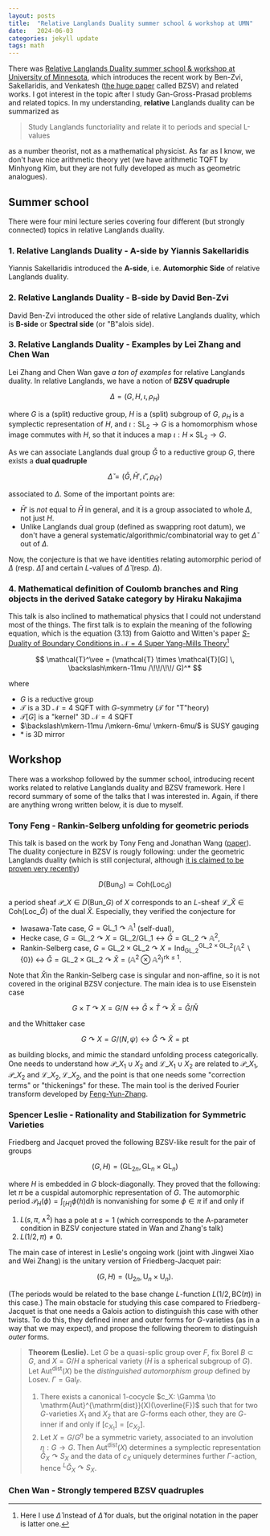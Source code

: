 ```yaml
---
layout: posts
title:  "Relative Langlands Duality summer school & workshop at UMN"
date:   2024-06-03
categories: jekyll update
tags: math
---
```


There was [Relative Langlands Duality summer school & workshop at University of Minnesota](https://cse.umn.edu/math/events/summer-school-and-workshop-relative-langlands-duality), which introduces the recent work by Ben-Zvi, Sakellaridis, and Venkatesh ([the huge paper](https://www.math.ias.edu/~akshay/research/BZSVpaperV1.pdf) called BZSV) and related works.
I got interest in the topic after I study Gan-Gross-Prasad problems and related topics.
In my understanding, **relative** Langlands duality can be summarized as

> Study Langlands functoriality and relate it to periods and special L-values

as a number theorist, not as a mathematical physicist.
As far as I know, we don't have nice arithmetic theory yet (we have arithmetic TQFT by Minhyong Kim, but they are not fully developed as much as geometric analogues).

## Summer school

There were four mini lecture series covering four different (but strongly connected) topics in relative Langlands duality.

### 1. Relative Langlands Duality - A-side by Yiannis Sakellaridis

Yiannis Sakellaridis introduced the **A-side**, i.e. **Automorphic Side** of relative Langlands duality.

### 2. Relative Langlands Duality - B-side by David Ben-Zvi

David Ben-Zvi introduced the other side of relative Langlands duality, which is **B-side** or **Spectral side** (or "B"alois side).

### 3. Relative Langlands Duality - Examples by Lei Zhang and Chen Wan

Lei Zhang and Chen Wan gave *a ton of examples* for relative Langlands duality.
In relative Langlands, we have a notion of **BZSV quadruple** 

$$
\Delta = (G, H, \iota, \rho_H)
$$

where $G$ is a (split) reductive group, $H$ is a (split) subgroup of $G$, $\rho_H$ is a symplectic representation of $H$, and $\iota: \mathrm{SL}_2 \to G$ is a homomorphism whose image commutes with $H$, so that it induces a map $\iota: H \times \mathrm{SL}_2 \to G$.

As we can associate Langlands dual group $\check{G}$ to a reductive group $G$, there exists a **dual quadruple**

$$
\check{\Delta} = (\check{G}, \check{H}', \check{\iota}', \rho_{\check{H}'})
$$

associated to $\Delta$.
Some of the important points are:

* $\check{H}'$ is *not* equal to $\check{H}$ in general, and it is a group associated to whole $\Delta$, not just $H$.
* Unlike Langlands dual group (defined as swappring root datum), we don't have a general systematic/algorithmic/combinatorial way to get $\check{\Delta}$ out of $\Delta$.

Now, the conjecture is that we have identities relating automorphic period of $\Delta$ (resp. $\check{\Delta}$) and certain $L$-values of $\check{\Delta}$ (resp. $\Delta$).


### 4. Mathematical definition of Coulomb branches and Ring objects in the derived Satake category by Hiraku Nakajima

This talk is also inclined to mathematical physics that I could not understand most of the things.
The first talk is to explain the meaning of the following equation, which is the equation (3.13) from Gaiotto and Witten's paper [$S$-Duality of Boundary Conditions in $\mathcal{N}=4$ Super Yang-Mills Theory](https://www.arxiv.org/abs/0807.3720)[^1]

$$
\mathcal{T}^\vee = (\mathcal{T} \times \mathcal{T}[G] \, \backslash\mkern-11mu /\!\!/\!\!/ G)^*
$$

where
* $G$ is a reductive group
* $\mathcal{T}$ is a 3D $\mathcal{N} = 4$ SQFT with $G$-symmetry ($\mathcal{T}$ for "T"heory)
* $\mathcal{T}[G]$ is a "kernel" 3D $\mathcal{N} = 4$ SQFT
* $\backslash\mkern-11mu /\mkern-6mu/ \mkern-6mu/$ is SUSY gauging
* $*$ is 3D mirror

## Workshop

There was a workshop followed by the summer school, introducing recent works related to relative Langlands duality and BZSV framework.
Here I record summary of some of the talks that I was interested in.
Again, if there are anything wrong written below, it is due to myself.

### Tony Feng - Rankin-Selberg unfolding for geometric periods

This talk is based on the work by Tony Feng and Jonathan Wang ([paper](https://math.berkeley.edu/~fengt/GLPeriods.pdf)).
The duality conjecture in BZSV is rougly following: under the geometric Langlands duality (which is still conjectural, although [it is claimed to be proven very recently](https://people.mpim-bonn.mpg.de/gaitsgde/GLC/))

$$
D(\mathrm{Bun}_{G}) \simeq \mathrm{Coh}(\mathrm{Loc}_{\check{G}})
$$

a period sheaf $\mathcal{P}\_{X} \in D(\mathrm{Bun}\_{G})$ of $X$ corresponds to an $L$-sheaf $\mathcal{L}\_{\check{X}} \in \mathrm{Coh}(\mathrm{Loc}\_{\check{G}})$ of the dual $\check{X}$.
Especially, they verified the conjecture for

* Iwasawa-Tate case, $G = \mathrm{GL}\_{1} \curvearrowright \mathbb{A}^{1}$ (self-dual),
* Hecke case, $G = \mathrm{GL}\_{2} \curvearrowright X = \mathrm{GL}\_{2} / \mathrm{GL}\_{1} \leftrightarrow \check{G} = \mathrm{GL}\_{2} \curvearrowright \mathbb{A}^{2}$,
* Rankin-Selberg case, $G = \mathrm{GL}\_{2} \times \mathrm{GL}\_{2} \curvearrowright X = \mathrm{Ind}_{\mathrm{GL}\_{2}}^{\mathrm{GL}\_{2} \times \mathrm{GL}\_{2}} (\mathbb{A}^{2} \backslash \{0\})$ $\leftrightarrow$ $\check{G} = \mathrm{GL}\_{2} \times \mathrm{GL}\_{2} \curvearrowright \check{X} = (\mathbb{A}^{2} \otimes \mathbb{A}^{2})^{\mathrm{rk} \leq 1}$.

Note that $\check{X}$in the Rankin-Selberg case is singular and non-affine, so it is not covered in the original BZSV conjecture.
The main idea is to use Eisenstein case

$$
G \times T \curvearrowright X = G / N \leftrightarrow \check{G} \times \check{T} \curvearrowright \check{X} = \check{G} / \check{N}
$$

and the Whittaker case

$$
G \curvearrowright X = G / (N, \psi) \leftrightarrow \check{G} \curvearrowright \check{X} = \mathrm{pt}
$$

as building blocks, and mimic the standard unfolding process categorically.
One needs to understand how $\mathcal{P}\_{X_{1} \cup X_{2}}$ and $\mathcal{L}\_{X_{1} \cup X_{2}}$ are related to $\mathcal{P}\_{X_{1}}, \mathcal{P}\_{X_{2}}$ and $\mathcal{L}\_{X_{2}}, \mathcal{L}\_{X_{2}}$, and the point is that one needs some "correction terms" or "thickenings" for these.
The main tool is the derived Fourier transform developed by [Feng-Yun-Zhang](https://math.berkeley.edu/~fengt/FYZ-ModularityI.pdf).

### Spencer Leslie - Rationality and Stabilization for Symmetric Varieties

Friedberg and Jacquet proved the following BZSV-like result for the pair of groups

$$
(G, H) = (\mathrm{GL}_{2n}, \mathrm{GL}_{n} \times \mathrm{GL}_{n})
$$

where $H$ is embedded in $G$ block-diagonally. They proved that the following: let $\pi$ be a cuspidal automorphic representation of $G$.
The automorphic period $\mathcal{P}_H(\phi) = \int_{[H]} \phi(h) \mathrm{d} h$  is nonvanishing for some $\phi \in \pi$ if and only if

1. $L(s, \pi, \wedge^2)$ has a pole at $s = 1$ (which corresponds to the A-parameter condition in BZSV conjecture stated in Wan and Zhang's talk)
2. $L(1/2, \pi) \neq 0$.

The main case of interest in Leslie's ongoing work (joint with Jingwei Xiao and Wei Zhang) is the unitary version of Friedberg-Jacquet pair:

$$
(G, H) = (\mathrm{U}_{2n}, \mathrm{U}_{n} \times \mathrm{U}_{n}).
$$

(The periods would be related to the base change $L$-function $L(1/2, \mathrm{BC}(\pi))$ in this case.)
The main obstacle for studying this case compared to Friedberg-Jacquet is that one needs a Galois action to distinguish this case with other twists.
To do this, they defined inner and outer forms for $G$-varieties (as in a way that we may expect), and propose the following theorem to distinguish *outer* forms.


> **Theorem (Leslie).** Let $G$ be a quasi-splic group over $F$, fix Borel $B \subset G$, and $X = G / H$ a spherical variety ($H$ is a spherical subgroup of $G$). Let $\mathrm{Aut}^{\mathrm{dist}}(X)$ be the *distinguished automorphism group* defined by Losev. $\Gamma = \mathrm{Gal}_F$.
> 1. There exists a canonical 1-cocycle $c_X: \Gamma \to \mathrm{Aut}^{\mathrm{dist}}(X)(\overline{F})$ such that for two $G$-varieties $X_1$ and $X_2$ that are $G$-forms each other, they are $G$-inner if and only if $[c_{X_1}] = [c_{X_2}]$.
> 2. Let $X = G / G^\eta$ be a symmetric variety, associated to an involution $\eta: G \to G$. Then $\mathrm{Aut}^{\mathrm{dist}}(X)$ determines a symplectic representation $\check{G}_{X} \curvearrowright S_X$ and the data of $c_X$ uniquely determines further $\Gamma$-action, hence ${}^{L} \check{G}_{X} \curvearrowright S_X$.




### Chen Wan - Strongly tempered BZSV quadruples


[^1]: Here I use $\check{\Delta}$ instead of $\hat{\Delta}$ for duals, but the original notation in the paper is latter one.

[^2]: I found that the original equation in the paper is different from what I saw from the lecture, but I believe the two equations have the same meanings.